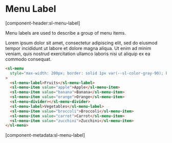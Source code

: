# Menu Label

[component-header:sl-menu-label]

Menu labels are used to describe a group of menu items.

Lorem ipsum dolor sit amet, consectetur adipiscing elit, sed do eiusmod tempor incididunt ut labore et dolore magna aliqua. Ut enim ad minim veniam, quis nostrud exercitation ullamco laboris nisi ut aliquip ex ea commodo consequat.

```html preview
<sl-menu
  style="max-width: 200px; border: solid 1px var(--sl-color-gray-90); border-radius: var(--sl-border-radius-medium);"
>
  <sl-menu-label>Fruits</sl-menu-label>
  <sl-menu-item value="apple">Apple</sl-menu-item>
  <sl-menu-item value="banana">Banana</sl-menu-item>
  <sl-menu-item value="orange">Orange</sl-menu-item>
  <sl-menu-divider></sl-menu-divider>
  <sl-menu-label>Vegetables</sl-menu-label>
  <sl-menu-item value="broccoli">Broccoli</sl-menu-item>
  <sl-menu-item value="carrot">Carrot</sl-menu-item>
  <sl-menu-item value="zucchini">Zucchini</sl-menu-item>
</sl-menu>
```

[component-metadata:sl-menu-label]
